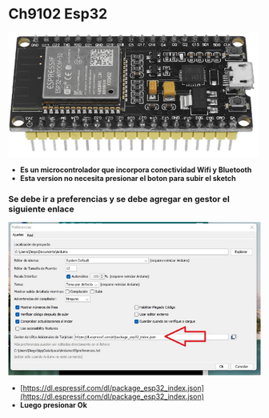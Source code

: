 # Ch9102 Esp32

<img src="https://github.com/IDiegoUlises/Esp32-Instalacion-y-Hola-Mundo/blob/main/Images/Esp32-Imagen2.jpg" width="500" height="250" />

* **Es un microcontrolador que incorpora conectividad Wifi y Bluetooth**
* **Esta version no necesita presionar el boton para subir el sketch**

### Se debe ir a preferencias y se debe agregar en gestor el siguiente enlace
<img src="https://github.com/IDiegoUlises/Esp32-Instalacion-y-Hola-Mundo/blob/main/Images/Paso1.jpg"/>

* [https://dl.espressif.com/dl/package_esp32_index.json](https://dl.espressif.com/dl/package_esp32_index.json)
* **Luego presionar Ok**


